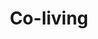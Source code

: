 ---
layout: content
title: Co-living
description: Track your musical environment in a café, at home or in any other <a href="http://commitcoffee.com/">dev-friendly places</a>.
picture: img/pin.png
---